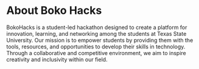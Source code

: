 # **About Boko Hacks**

BokoHacks is a student-led hackathon designed to create a platform for innovation, learning, and networking among the students at Texas State University. Our mission is to empower students by providing them with the tools, resources, and opportunities to develop their skills in technology. Through a collaborative and competitive environment, we aim to inspire creativity and inclusivity within our field.  

 